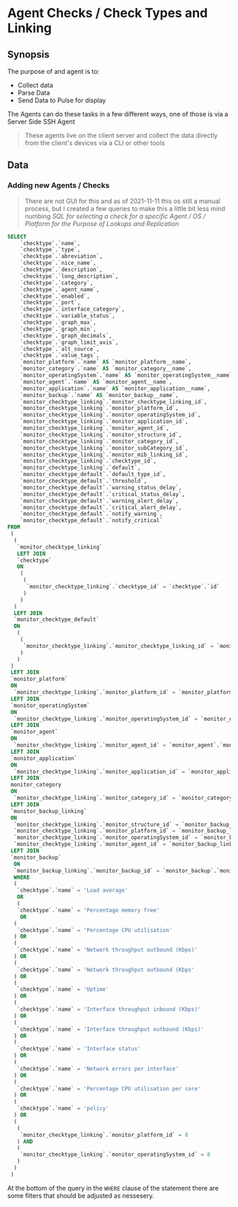 # Agent Checks / Check Types and Linking

## Synopsis

The purpose of and agent is to:

- Collect data
- Parse Data
- Send Data to Pulse for display

The Agents can do these tasks in a few  different ways, one of those is via a Server Side SSH Agent
> These agents live on the client server and collect the data directly from the client's devices via a CLI or other tools

## Data

### Adding new Agents / Checks

> There are not GUI for this and as of 2021-11-11 this os still a manual process, but I created a few queries to make this a little bit less mind numbing
*SQL for selecting a check for a specific Agent / OS / Platform for the Purpose of Lookups and Replication*

```SQL
SELECT
    `checktype`.`name`, 
    `checktype`.`type`, 
    `checktype`.`abreviation`, 
    `checktype`.`nice_name`, 
    `checktype`.`description`, 
    `checktype`.`long_description`, 
    `checktype`.`category`, 
    `checktype`.`agent_name`, 
    `checktype`.`enabled`, 
    `checktype`.`port`, 
    `checktype`.`interface_category`, 
    `checktype`.`variable_status`, 
    `checktype`.`graph_max`, 
    `checktype`.`graph_min`, 
    `checktype`.`graph_decimals`, 
    `checktype`.`graph_limit_axis`, 
    `checktype`.`alt_source`, 
    `checktype`.`value_tags`, 
    `monitor_platform`.`name` AS `monitor_platform__name`, 
    `monitor_category`.`name` AS `monitor_category__name`, 
    `monitor_operatingSystem`.`name` AS `monitor_operatingSystem__name`, 
    `monitor_agent`.`name` AS `monitor_agent__name`, 
    `monitor_application`.`name` AS `monitor_application__name`, 
    `monitor_backup`.`name` AS `monitor_backup__name`, 
    `monitor_checktype_linking`.`monitor_checktype_linking_id`, 
    `monitor_checktype_linking`.`monitor_platform_id`, 
    `monitor_checktype_linking`.`monitor_operatingSystem_id`, 
    `monitor_checktype_linking`.`monitor_application_id`, 
    `monitor_checktype_linking`.`monitor_agent_id`, 
    `monitor_checktype_linking`.`monitor_structure_id`, 
    `monitor_checktype_linking`.`monitor_category_id`, 
    `monitor_checktype_linking`.`monitor_subCategory_id`, 
    `monitor_checktype_linking`.`monitor_mib_linking_id`, 
    `monitor_checktype_linking`.`checktype_id`, 
    `monitor_checktype_linking`.`default`, 
    `monitor_checktype_default`.`default_type_id`, 
    `monitor_checktype_default`.`threshold`, 
    `monitor_checktype_default`.`warning_status_delay`, 
    `monitor_checktype_default`.`critical_status_delay`, 
    `monitor_checktype_default`.`warning_alert_delay`, 
    `monitor_checktype_default`.`critical_alert_delay`, 
    `monitor_checktype_default`.`notify_warning`, 
    `monitor_checktype_default`.`notify_critical`
FROM
 (
  (
   `monitor_checktype_linking`
   LEFT JOIN
   `checktype`
   ON 
    (
     (
      `monitor_checktype_linking`.`checktype_id` = `checktype`.`id`
     )
    )
  )
  LEFT JOIN
  `monitor_checktype_default`
  ON 
   (
    (
     `monitor_checktype_linking`.`monitor_checktype_linking_id` = `monitor_checktype_default`.`monitor_checktype_linking_id`
    )
   )
 )
 LEFT JOIN
 `monitor_platform`
 ON 
  `monitor_checktype_linking`.`monitor_platform_id` = `monitor_platform`.`monitor_platform_id`
 LEFT JOIN
 `monitor_operatingSystem`
 ON 
  `monitor_checktype_linking`.`monitor_operatingSystem_id` = `monitor_operatingSystem`.`monitor_operatingSystem_id`
 LEFT JOIN
 `monitor_agent`
 ON 
  `monitor_checktype_linking`.`monitor_agent_id` = `monitor_agent`.`monitor_agent_id`
 LEFT JOIN
 `monitor_application`
 ON 
  `monitor_checktype_linking`.`monitor_application_id` = `monitor_application`.`monitor_application_id`
 LEFT JOIN
 monitor_category
 ON 
  `monitor_checktype_linking`.`monitor_category_id` = `monitor_category`.`monitor_category_id`
 LEFT JOIN
 `monitor_backup_linking`
 ON 
  `monitor_checktype_linking`.`monitor_structure_id` = `monitor_backup_linking`.`monitor_structure_id` AND
  `monitor_checktype_linking`.`monitor_platform_id` = `monitor_backup_linking`.`monitor_platform_id` AND
  `monitor_checktype_linking`.`monitor_operatingSystem_id` = `monitor_backup_linking`.`monitor_operatingSystem_id` AND
  `monitor_checktype_linking`.`monitor_agent_id` = `monitor_backup_linking`.`monitor_agent_id`
 LEFT JOIN
 `monitor_backup`
  ON 
  `monitor_backup_linking`.`monitor_backup_id` = `monitor_backup`.`monitor_backup_id`
  WHERE
  (
   `checktype`.`name` = 'Load average'
   OR
   (
   `checktype`.`name` = 'Percentage memory free'
    OR
  (
   `checktype`.`name` = 'Percentage CPU utilisation'
  ) OR
  (
   `checktype`.`name` = 'Network throughput outbound (Kbps)'
  ) OR
  (
   `checktype`.`name` = 'Network throughput outbound (Kbps'
  ) OR
  (
   `checktype`.`name` = 'Uptime'
  ) OR
  (
   `checktype`.`name` = 'Interface throughput inbound (Kbps)'
  ) OR
  (
   `checktype`.`name` = 'Interface throughput outbound (Kbps)'
  ) OR
  (
   `checktype`.`name` = 'Interface status'
  ) OR
  (
   `checktype`.`name` = 'Network errors per interface'
  ) OR
  (
   `checktype`.`name` = 'Percentage CPU utilisation per core'
  ) OR
  (
   `checktype`.`name` = 'policy'
  ) OR
  (
   (
    `monitor_checktype_linking`.`monitor_platform_id` = 8
   ) AND
   (
    `monitor_checktype_linking`.`monitor_operatingSystem_id` = 8
   )
  )
 )
```

At the bottom of the query in the `WHERE` clause of the statement there are some filters that should be adjusted as nessesery.
